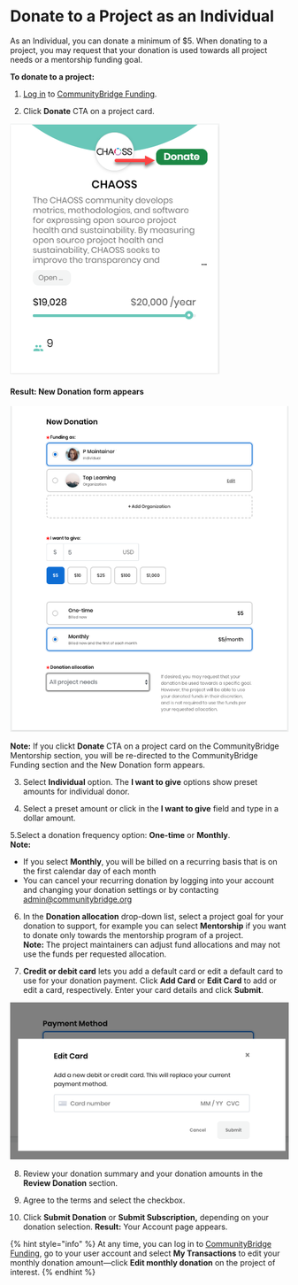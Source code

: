 # Donate to a Project as an Individual

As an Individual, you can donate a minimum of $5. When donating to a project, you may request that your donation is used towards all project needs or a mentorship funding goal.

**To donate to a project:** 

1.  [Log in](../../user-profile/log-in-to-communitybridge/) to [CommunityBridge Funding](https://funding.communitybridge.org).

2. Click **Donate** CTA on a project card.

![](../../../.gitbook/assets/7418565.png)

#### Result: New Donation form appears

![](../../../.gitbook/assets/7418566.png)

**Note:** If you clickt **Donate** CTA on a project card on the CommunityBridge Mentorship section, you will be re-directed to the CommunityBridge Funding section and the New Donation form appears.

3. Select **Individual** option. The **I want to give** options show preset amounts for individual donor.

4. Select a preset amount or click in the **I want to give** field and type in a dollar amount.

5.Select a donation frequency option: **One-time** or **Monthly**.  
    **Note:**

* If you select **Monthly**, you will be billed on a recurring basis that is on the first calendar day of each month
* You can cancel your recurring donation by logging into your account and changing your donation settings or by contacting [admin@communitybridge.org](mailto:admin@communitybridge.org)

6. In the **Donation allocation** drop-down list, select a project goal for your donation to support, for example you can select **Mentorship** if you want to donate only towards the mentorship program of a project.  
**Note:** The project maintainers can adjust fund allocations and may not use the funds per requested allocation.

7. **Credit or debit card** lets you add a default card or edit a default card to use for your donation payment. Click **Add Card** or **Edit Card** to add or edit a card, respectively. Enter your card details and click **Submit**.

![](../../../.gitbook/assets/7418568.png)

8. Review your donation summary and your donation amounts in the **Review Donation** section.

9. Agree to the terms and select the checkbox.

10. Click **Submit Donation** or **Submit Subscription,** depending on your donation selection. **Result:** Your Account page appears.

{% hint style="info" %}
At any time, you can log in to [CommunityBridge Funding](https://funding.communitybridge.org), go to your user account and select **My Transactions** to edit your monthly donation amount—click **Edit monthly donation** on the project of interest.
{% endhint %}

